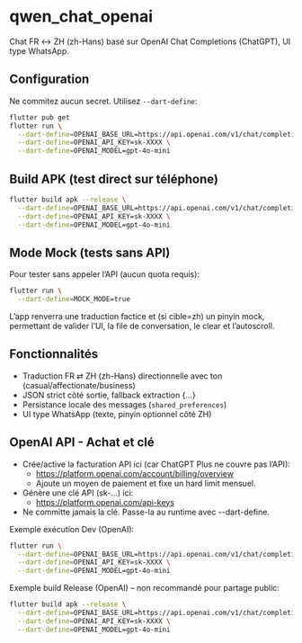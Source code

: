 # qwen_chat_openai

Chat FR ↔ ZH (zh-Hans) basé sur OpenAI Chat Completions (ChatGPT), UI type WhatsApp.

## Configuration

Ne commitez aucun secret. Utilisez `--dart-define`:

```bash
flutter pub get
flutter run \
  --dart-define=OPENAI_BASE_URL=https://api.openai.com/v1/chat/completions \
  --dart-define=OPENAI_API_KEY=sk-XXXX \
  --dart-define=OPENAI_MODEL=gpt-4o-mini
```

## Build APK (test direct sur téléphone)

```bash
flutter build apk --release \
  --dart-define=OPENAI_BASE_URL=https://api.openai.com/v1/chat/completions \
  --dart-define=OPENAI_API_KEY=sk-XXXX \
  --dart-define=OPENAI_MODEL=gpt-4o-mini
```

## Mode Mock (tests sans API)

Pour tester sans appeler l’API (aucun quota requis):

```bash
flutter run \
  --dart-define=MOCK_MODE=true
```
L’app renverra une traduction factice et (si cible=zh) un pinyin mock, permettant de valider l’UI, la file de conversation, le clear et l’autoscroll.

## Fonctionnalités

- Traduction FR ⇄ ZH (zh-Hans) directionnelle avec ton (casual/affectionate/business)
- JSON strict côté sortie, fallback extraction {...}
- Persistance locale des messages (`shared_preferences`)
- UI type WhatsApp (texte, pinyin optionnel côté ZH)

## OpenAI API - Achat et clé

- Crée/active la facturation API ici (car ChatGPT Plus ne couvre pas l’API):
  - https://platform.openai.com/account/billing/overview
  - Ajoute un moyen de paiement et fixe un hard limit mensuel.
- Génère une clé API (sk-...) ici:
  - https://platform.openai.com/api-keys
- Ne committe jamais la clé. Passe-la au runtime avec --dart-define.

Exemple exécution Dev (OpenAI):
```bash
flutter run \
  --dart-define=OPENAI_BASE_URL=https://api.openai.com/v1/chat/completions \
  --dart-define=OPENAI_API_KEY=sk-XXXX \
  --dart-define=OPENAI_MODEL=gpt-4o-mini
```

Exemple build Release (OpenAI) – non recommandé pour partage public:
```bash
flutter build apk --release \
  --dart-define=OPENAI_BASE_URL=https://api.openai.com/v1/chat/completions \
  --dart-define=OPENAI_API_KEY=sk-XXXX \
  --dart-define=OPENAI_MODEL=gpt-4o-mini
```

